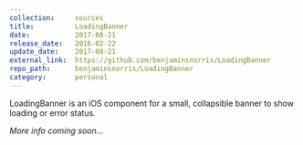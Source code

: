 ```yaml
---
collection:     sources
title:          LoadingBanner
date:           2017-08-21
release_date:   2016-02-22
update_date:    2017-08-21
external_link:  https://github.com/benjaminsnorris/LoadingBanner
repo_path:      benjaminsnorris/LoadingBanner
category:       personal
---
```


LoadingBanner is an iOS component for a small, collapsible banner to show loading or error status.

_More info coming soon…_
